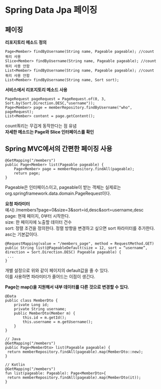 Spring Data Jpa 페이징
===
## 페이징

**리포지토리 메소드 정의**
```text
Page<Member> findByUsername(String name, Pageable pageable); //count 쿼리 사용
Slice<Member> findByUsername(String name, Pageable pageable); //count 쿼리 사용 안함
List<Member> findByUsername(String name, Pageable pageable); //count 쿼리 사용 안함
List<Member> findByUsername(String name, Sort sort);
```
**서비스에서 리포지토리 메소드 사용**
```text
PageRequest pageRequest = PageRequest.of(0, 3, Sort.by(Sort.Direction.DESC,"username"));
Page<Member> page = memberRepository.findByUsername("who", pageRequest);
List<Member> content = page.getContent();
```

count쿼리는 무겁게 동작한다는 점 유념  
**자세한 메소드는 Page와 Slice 인터페이스를 확인**  


## Spring MVC에서의 간편한 페이징 사용
```text
@GetMapping("/members")
public Page<Member> list(Pageable pageable) {
    Page<Member> page = memberRepository.findAll(pageable);
    return page;
}
```
Pageable은 인터페이스이고, pageable이 받는 객체는 실제로는 org.springframework.data.domain.PageRequest이다.  

**요청 파라미터**  
예시) /members?page=0&size=3&sort=id,desc&sort=username,desc  
page: 현재 페이지, 0부터 시작한다.  
size: 한 페이지에 노출할 데이터 건수  
sort: 정렬 조건을 정의한다. 정렬 방향을 변경하고 싶으면 sort 파라미터를 추가한다. asc는 기본값이다.  

```text
@RequestMapping(value = "/members_page", method = RequestMethod.GET)
public String list(@PageableDefault(size = 12, sort = “username”, direction = Sort.Direction.DESC) Pageable pageable) {
 ...
}
```
개별 설정으로 위와 같이 페이지의 default값을 줄 수 있다.  
이를 사용하면 파라미터가 줄어드는 이점이 생긴다.  

**Page는 map()을 지원해서 내부 데이터를 다른 것으로 변경할 수 있다.**   
```text
@Data
public class MemberDto {
    private Long id;
    private String username;
    public MemberDto(Member m) {
        this.id = m.getId();
        this.username = m.getUsername();
    }
}
```
```text
// Java
@GetMapping("/members")
public Page<MemberDto> list(Pageable pageable) {
 return memberRepository.findAll(pageable).map(MemberDto::new);
}
```
```text
// Kotlin
@GetMapping("/members")
fun list(pageable: Pageable): Page<MemberDto>{
 return memberRepository.findAll(pageable).map(MemberDto(it));
}
```
